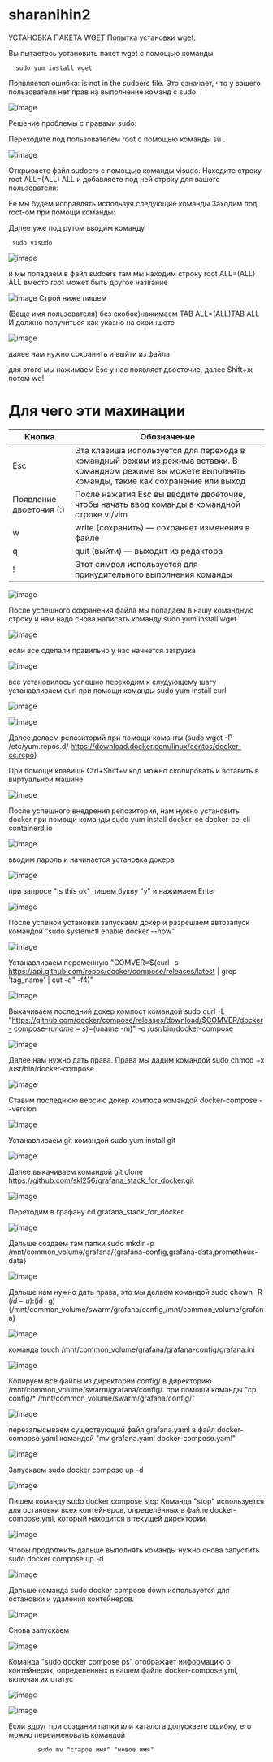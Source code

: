 # sharanihin2
УСТАНОВКА ПАКЕТА WGET
Попытка установки wget:

Вы пытаетесь установить пакет wget с помощью команды    

      sudo yum install wget

Появляется ошибка: is not in the sudoers file. Это означает, что у вашего пользователя нет прав на выполнение команд с sudo.

![image](https://github.com/user-attachments/assets/2283e31e-f885-431b-ae98-a10e8cdc1731)

Решение проблемы с правами sudo:

Переходите под пользователем root с помощью команды su .

![image](https://github.com/user-attachments/assets/dc4bd70f-ba27-46cc-a0d8-c94425a5f453)

Открываете файл sudoers с помощью команды visudo.
Находите строку root ALL=(ALL) ALL и добавляете под ней строку для вашего пользователя:


Ее мы будем исправлять используя следующие команды
Заходим под root-ом при помощи команды:



Далее уже под рутом вводим команду 

     sudo visudo 

![image](https://github.com/user-attachments/assets/2c1d8512-1395-4bb4-8ffc-26895e2f1a06)

и мы попадаем в файл sudoers
там мы находим строку root  ALL=(ALL)  ALL
вместо root может быть другое название

![image](https://github.com/user-attachments/assets/9734017e-74ea-4c33-9aee-7a00b60f4072)
Строй ниже пишем 


(Ваще имя пользователя) без скобок)нажимаем TAB ALL=(ALL)TAB ALL
И должно получиться как указно на скриншоте

![image](https://github.com/user-attachments/assets/55c128f7-a26d-4578-bdb3-5da93e7004f9)

далее нам нужно сохранить и выйти из файла 

для этого мы нажимаем Esc у нас появляет двоеточие, далее Shift+ж потом wq!

# Для чего эти махинации

 Кнопка | Обозначение |
 |-------------|-------------|
 |Esc   | Эта клавиша используется для перехода в командный режим из режима вставки. В командном режиме вы можете выполнять команды, такие как сохранение или выход   |
 |Появление двоеточия (:)|После нажатия Esc вы вводите двоеточие, чтобы начать ввод команды в командной строке vi/vim |
 |w|write (сохранить) — сохраняет изменения в файле|
 |q|quit (выйти) — выходит из редактора|
 |!|Этот символ используется для принудительного выполнения команды|
 

![image](https://github.com/user-attachments/assets/3c95212e-b59e-47cd-a77e-97b37962347e)

После успешного сохранения файла мы попадаем в нашу командную строку
и нам надо снова написать команду sudo yum install wget

![image](https://github.com/user-attachments/assets/7dbfa7ae-1b8f-406d-aecf-49b7f978f1bb)

если все сделали правильно у нас начнется загрузка

![image](https://github.com/user-attachments/assets/33fe084e-d4b5-4111-8827-2dbdb5c01a65)

все установилось успешно переходим к слудующему шагу 
устанавливаем curl при помощи команды sudo yum install curl

![image](https://github.com/user-attachments/assets/e1c0c8af-0511-4ac6-9783-ab94d6cb102f)

![image](https://github.com/user-attachments/assets/504211fc-4f24-4153-aea5-d08d7288464d)

Далее делаем репозиторий при помощи команты (sudo wget -P /etc/yum.repos.d/ https://download.docker.com/linux/centos/docker-ce.repo) 

При помощи клавишь Ctrl+Shift+v код можно скопировать и вставить в виртуальной машине

![image](https://github.com/user-attachments/assets/7c0c81e5-4e54-4e11-8e8d-17de281c098a)

После успешного внедрения репозитория, нам нужно установить docker при помощи команды sudo yum install docker-ce docker-ce-cli containerd.io

![image](https://github.com/user-attachments/assets/9655f0aa-3de2-4717-b260-8eb695a68251)

вводим пароль и начинается установка докера

![image](https://github.com/user-attachments/assets/f3d4586d-6d92-4526-986e-27f43776a9a4)

при запросе "Is this ok" пишем букву "у" и нажимаем Enter

![image](https://github.com/user-attachments/assets/4e9f6b69-fd85-4f1f-82c3-9de0aecb7cb3)

После успеной установки запускаем докер и разрешаем автозапуск командой "sudo systemctl enable docker --now"

![image](https://github.com/user-attachments/assets/d016a172-c1cf-4ab2-a3a3-bc071c211d5f)

Устанавливаем переменную "COMVER=$(curl -s https://api.github.com/repos/docker/compose/releases/latest | grep 'tag_name' | cut -d\" -f4)" 

![image](https://github.com/user-attachments/assets/a5c4ac42-4a9a-4607-97c4-3d12c32c104f)

Выкачиваем последний докер компост командой sudo curl -L "https://github.com/docker/compose/releases/download/$COMVER/docker-
compose-$(uname -s)-$(uname -m)" -o /usr/bin/docker-compose

![image](https://github.com/user-attachments/assets/bf5ed307-6191-46da-8c21-3598b32e71b4)

Далее нам нужно дать права. Права мы дадим командой sudo chmod +x /usr/bin/docker-compose

![image](https://github.com/user-attachments/assets/8e67f702-5ba6-4c9b-b0a8-fb4c59838474)

Ставим последнюю версию докер компоса командой docker-compose --version

![image](https://github.com/user-attachments/assets/c1e63bc8-7391-44ef-9f76-49d799ee8f94)

Устанавливаем git командой sudo yum install git

![image](https://github.com/user-attachments/assets/f863e032-eed7-4008-8c1c-109cfd7b14b7)

Далее выкачиваем командой git clone https://github.com/skl256/grafana_stack_for_docker.git

![image](https://github.com/user-attachments/assets/e78186f8-eeb4-4525-8eee-9bd8ad4f3fb2)

Переходим в графану cd grafana_stack_for_docker

![image](https://github.com/user-attachments/assets/bca5fdbb-8120-4a6f-b363-a32eb07638eb)

Дальше создаем там папки sudo mkdir -p /mnt/common_volume/grafana/{grafana-config,grafana-data,prometheus-data}

![image](https://github.com/user-attachments/assets/0886eeb1-d624-45b7-886d-3f65a0169c6e)

Дальше нам нужно дать права, это мы делаем командой sudo chown -R $(id -u):$(id -g) {/mnt/common_volume/swarm/grafana/config,/mnt/common_volume/grafana}

![image](https://github.com/user-attachments/assets/4626d377-89e5-4f7f-b566-c91365dcb46c)

команда touch /mnt/common_volume/grafana/grafana-config/grafana.ini

![image](https://github.com/user-attachments/assets/8d37a183-b80f-461d-98dc-2c8755cc5b92)

Копируем все файлы из директории config/ в директорию /mnt/common_volume/swarm/grafana/config/. при помоши команды 
"cp config/* /mnt/common_volume/swarm/grafana/config/"

![image](https://github.com/user-attachments/assets/9317698f-0546-4c48-b3f2-738872fe2a47)

перезапысываем существующий файл grafana.yaml в файл docker-compose.yaml командой "mv grafana.yaml docker-compose.yaml"

![image](https://github.com/user-attachments/assets/2cb2f0ad-67ce-4454-bed3-c60cd493193b)

Запускаем sudo docker compose up -d

![image](https://github.com/user-attachments/assets/4e202152-62b4-4e60-aa5b-33fa00d8a23c)

Пишем команду sudo docker compose stop
Команда "stop" используется для остановки всех контейнеров, определённых в файле docker-compose.yml, который находится в текущей директории. 

![image](https://github.com/user-attachments/assets/9f476a9b-3aa5-4050-8844-25adf5afeb2c)

Чтобы продолжить дальше выполнять команды нужно снова запустить 
            sudo docker compose up -d

![image](https://github.com/user-attachments/assets/264b1c9f-e982-40f5-9382-b98833c08392)

Дальше команда sudo docker compose down используется для остановки и удаления контейнеров. 

![image](https://github.com/user-attachments/assets/0e0291fc-ff0a-40cd-a2e9-c898206b47fa)

Снова запускаем 

![image](https://github.com/user-attachments/assets/0d9f09cc-cd3d-470b-90bf-ab9cb02bb130)

Команда "sudo docker compose ps" отображает информацию о контейнерах, определенных в вашем файле docker-compose.yml, включая их статус

![image](https://github.com/user-attachments/assets/ae46239a-aad9-4736-ae21-af99505c791f)

![image](https://github.com/user-attachments/assets/90140b9a-f824-4553-888b-e26868ce6e13)

Если вдруг при создании папки или каталога допускаете ошибку, его можно переименовать командой 

            sudo mv "старое имя" "новое имя"












